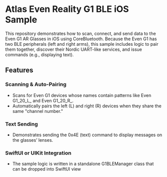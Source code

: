 # Atlas Even Reality G1 BLE iOS Sample

This repository demonstrates how to scan, connect, and send data to the Even G1 AR Glasses in iOS using CoreBluetooth. Because the Even G1 has two BLE peripherals (left and right arms), this sample includes logic to pair them together, discover their Nordic UART-like services, and issue commands (e.g., displaying text).

## Features

### Scanning & Auto-Pairing
- Scans for Even G1 devices whose names contain patterns like Even G1_20_L_<suffix> and Even G1_20_R_<suffix>.
- Automatically pairs the left (L) and right (R) devices when they share the same "channel number."
### Text Sending
- Demonstrates sending the 0x4E (text) command to display messages on the glasses’ lenses.
### SwiftUI or UIKit Integration
- The sample logic is written in a standalone G1BLEManager class that can be dropped into SwiftUI view